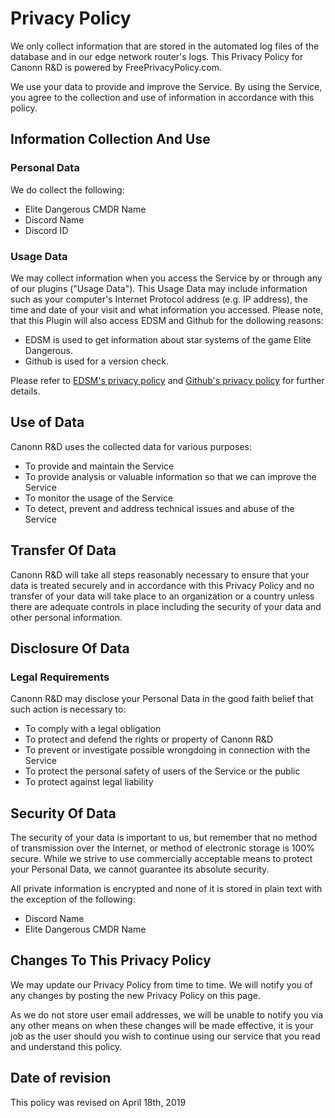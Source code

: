 # Privacy Policy

We only collect information that are stored in the automated log files of the database and in our edge network router's logs.
This Privacy Policy for Canonn R&D is powered by FreePrivacyPolicy.com.

We use your data to provide and improve the Service. By using the Service, you agree to the collection and use of information in accordance with this policy. 

## Information Collection And Use

### Personal Data

We do collect the following:

* Elite Dangerous CMDR Name
* Discord Name
* Discord ID

### Usage Data

We may collect information when you access the Service by or through any of our plugins ("Usage Data"). This Usage Data may include information such as your computer's Internet Protocol address (e.g. IP address), the time and date of your visit and what information you accessed. 
Please note, that this Plugin will also access EDSM and Github for the dollowing reasons:

* EDSM is used to get information about star systems of the game Elite Dangerous.
* Github is used for a version check.

Please refer to [EDSM's privacy policy](https://www.edsm.net/faq/privacy-policy) and [Github's privacy policy](https://github.com/site/privacy) for further details.

## Use of Data

Canonn R&D uses the collected data for various purposes:

* To provide and maintain the Service
* To provide analysis or valuable information so that we can improve the Service
* To monitor the usage of the Service
* To detect, prevent and address technical issues and abuse of the Service

## Transfer Of Data

Canonn R&D will take all steps reasonably necessary to ensure that your data is treated securely and in accordance with this Privacy Policy and no transfer of your data will take place to an organization or a country unless there are adequate controls in place including the security of your data and other personal information.

## Disclosure Of Data

### Legal Requirements

Canonn R&D may disclose your Personal Data in the good faith belief that such action is necessary to:

* To comply with a legal obligation
* To protect and defend the rights or property of Canonn R&D
* To prevent or investigate possible wrongdoing in connection with the Service
* To protect the personal safety of users of the Service or the public
* To protect against legal liability

## Security Of Data

The security of your data is important to us, but remember that no method of transmission over the Internet, or method of electronic storage is 100% secure. While we strive to use commercially acceptable means to protect your Personal Data, we cannot guarantee its absolute security.

All private information is encrypted and none of it is stored in plain text with the exception of the following:

* Discord Name
* Elite Dangerous CMDR Name

## Changes To This Privacy Policy

We may update our Privacy Policy from time to time. We will notify you of any changes by posting the new Privacy Policy on this page.

As we do not store user email addresses, we will be unable to notify you via any other means on when these changes will be made effective, it is your job as the user should you wish to continue using our service that you read and understand this policy.

## Date of revision

This policy was revised on April 18th, 2019
